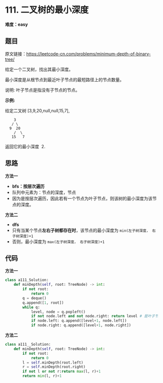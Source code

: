# 111. 二叉树的最小深度
**难度：easy**
## 题目
原文链接：https://leetcode-cn.com/problems/minimum-depth-of-binary-tree/

给定一个二叉树，找出其最小深度。

最小深度是从根节点到最近叶子节点的最短路径上的节点数量。

说明: 叶子节点是指没有子节点的节点。

**示例:**

给定二叉树 [3,9,20,null,null,15,7],
```
    3
   / \
  9  20
    /  \
   15   7
```
返回它的最小深度  2.

## 思路
**方法一**
* **bfs：按层次遍历**
* 队列中元素为：节点的深度，节点
* 因为是按层次遍历，因此若有一个节点为叶子节点，则该树的最小深度为该节点的深度。

**方法二**
* **dfs**
* 只有当某个节点**左右子树都存在时**，该节点的最小深度为 `min(左子树深度， 右子树深度)+1`
* 否则，最小深度为 `max(左子树深度， 右子树深度)+1`
## 代码
**方法一**
```python
class a111_Solution:
    def minDepth(self, root: TreeNode) -> int:
        if not root:
            return 0
        q = deque()
        q.append([1, root])
        while q:
            level, node = q.popleft()
            if not node.left and not node.right: return level # 是叶子节点，则返回
            if node.left: q.append([level+1, node.left])
            if node.right: q.append([level+1, node.right])
```
**方法二**
```python
class a111__Solution:
    def minDepth(self, root: TreeNode) -> int:
        if not root:
            return 0
        l = self.minDepth(root.left)
        r = self.minDepth(root.right)
        if not l or not r:return max(l, r)+1
        return min(l, r)+1
```
